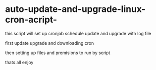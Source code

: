 # auto-update-and-upgrade-linux-cron-acript-
this script will set up cronjob schedule update and upgrade with log file 

first update upgrade and downloading cron 

then setting up files and premisions to run by script 

thats all 
enjoy 
